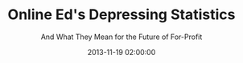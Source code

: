 ---
layout: post
title:  "Online Ed's Depressing Statistics"
subtitle:  "And What They Mean for the Future of For-Profit"
date:   2013-11-19 02:00:00
refurl: http://www.dailyfinance.com/2013/11/19/online-educations-depressing-statistics-and-what-t/
source: dailyfinance.com
categories: linkpost
tag: post
---